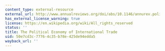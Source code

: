 ```yaml
---
content_type: external-resource
external_url: http://www.annualreviews.org/doi/abs/10.1146/annurev.polisci.2.1.91?journalCode=polisci
has_external_license_warning: true
license: https://en.wikipedia.org/wiki/All_rights_reserved
status: ''
title: The Political Economy of International Trade
uid: 50e7cd3c-7776-4c35-b78e-425de94edda5
wayback_url: ''
---
```

